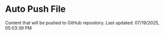 # Auto Push File

Content that will be pushed to GitHub repository.
Last updated: 07/19/2025, 05:03:39 PM